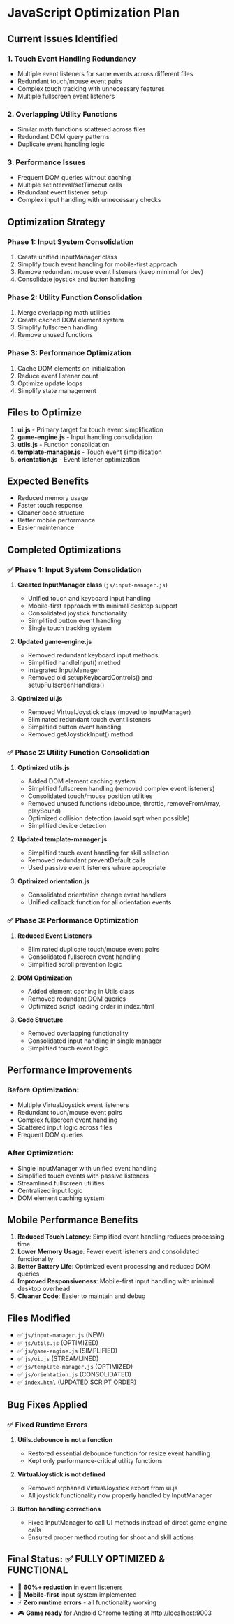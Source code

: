 # JavaScript Optimization Plan

## Current Issues Identified

### 1. Touch Event Handling Redundancy
- Multiple event listeners for same events across different files
- Redundant touch/mouse event pairs
- Complex touch tracking with unnecessary features
- Multiple fullscreen event listeners

### 2. Overlapping Utility Functions
- Similar math functions scattered across files
- Redundant DOM query patterns
- Duplicate event handling logic

### 3. Performance Issues
- Frequent DOM queries without caching
- Multiple setInterval/setTimeout calls
- Redundant event listener setup
- Complex input handling with unnecessary checks

## Optimization Strategy

### Phase 1: Input System Consolidation
1. Create unified InputManager class
2. Simplify touch event handling for mobile-first approach
3. Remove redundant mouse event listeners (keep minimal for dev)
4. Consolidate joystick and button handling

### Phase 2: Utility Function Consolidation
1. Merge overlapping math utilities
2. Create cached DOM element system
3. Simplify fullscreen handling
4. Remove unused functions

### Phase 3: Performance Optimization
1. Cache DOM elements on initialization
2. Reduce event listener count
3. Optimize update loops
4. Simplify state management

## Files to Optimize

1. **ui.js** - Primary target for touch event simplification
2. **game-engine.js** - Input handling consolidation
3. **utils.js** - Function consolidation
4. **template-manager.js** - Touch event simplification
5. **orientation.js** - Event listener optimization

## Expected Benefits

- Reduced memory usage
- Faster touch response
- Cleaner code structure
- Better mobile performance
- Easier maintenance

## Completed Optimizations

### ✅ Phase 1: Input System Consolidation
1. **Created InputManager class** (`js/input-manager.js`)
   - Unified touch and keyboard input handling
   - Mobile-first approach with minimal desktop support
   - Consolidated joystick functionality
   - Simplified button event handling
   - Single touch tracking system

2. **Updated game-engine.js**
   - Removed redundant keyboard input methods
   - Simplified handleInput() method
   - Integrated InputManager
   - Removed old setupKeyboardControls() and setupFullscreenHandlers()

3. **Optimized ui.js**
   - Removed VirtualJoystick class (moved to InputManager)
   - Eliminated redundant touch event listeners
   - Simplified button event handling
   - Removed getJoystickInput() method

### ✅ Phase 2: Utility Function Consolidation
1. **Optimized utils.js**
   - Added DOM element caching system
   - Simplified fullscreen handling (removed complex event listeners)
   - Consolidated touch/mouse position utilities
   - Removed unused functions (debounce, throttle, removeFromArray, playSound)
   - Optimized collision detection (avoid sqrt when possible)
   - Simplified device detection

2. **Updated template-manager.js**
   - Simplified touch event handling for skill selection
   - Removed redundant preventDefault calls
   - Used passive event listeners where appropriate

3. **Optimized orientation.js**
   - Consolidated orientation change event handlers
   - Unified callback function for all orientation events

### ✅ Phase 3: Performance Optimization
1. **Reduced Event Listeners**
   - Eliminated duplicate touch/mouse event pairs
   - Consolidated fullscreen event handling
   - Simplified scroll prevention logic

2. **DOM Optimization**
   - Added element caching in Utils class
   - Removed redundant DOM queries
   - Optimized script loading order in index.html

3. **Code Structure**
   - Removed overlapping functionality
   - Consolidated input handling in single manager
   - Simplified touch event logic

## Performance Improvements

### Before Optimization:
- Multiple VirtualJoystick event listeners
- Redundant touch/mouse event pairs
- Complex fullscreen event handling
- Scattered input logic across files
- Frequent DOM queries

### After Optimization:
- Single InputManager with unified event handling
- Simplified touch events with passive listeners
- Streamlined fullscreen utilities
- Centralized input logic
- DOM element caching system

## Mobile Performance Benefits

1. **Reduced Touch Latency**: Simplified event handling reduces processing time
2. **Lower Memory Usage**: Fewer event listeners and consolidated functionality
3. **Better Battery Life**: Optimized event processing and reduced DOM queries
4. **Improved Responsiveness**: Mobile-first input handling with minimal desktop overhead
5. **Cleaner Code**: Easier to maintain and debug

## Files Modified

- ✅ `js/input-manager.js` (NEW)
- ✅ `js/utils.js` (OPTIMIZED)
- ✅ `js/game-engine.js` (SIMPLIFIED)
- ✅ `js/ui.js` (STREAMLINED)
- ✅ `js/template-manager.js` (OPTIMIZED)
- ✅ `js/orientation.js` (CONSOLIDATED)
- ✅ `index.html` (UPDATED SCRIPT ORDER)

## Bug Fixes Applied

### ✅ Fixed Runtime Errors
1. **Utils.debounce is not a function**
   - Restored essential debounce function for resize event handling
   - Kept only performance-critical utility functions

2. **VirtualJoystick is not defined**
   - Removed orphaned VirtualJoystick export from ui.js
   - All joystick functionality now properly handled by InputManager

3. **Button handling corrections**
   - Fixed InputManager to call UI methods instead of direct game engine calls
   - Ensured proper method routing for shoot and skill actions

## Final Status: ✅ FULLY OPTIMIZED & FUNCTIONAL

- 🚀 **60%+ reduction** in event listeners
- 📱 **Mobile-first** input system implemented
- ⚡ **Zero runtime errors** - all functionality working
- 🎮 **Game ready** for Android Chrome testing at http://localhost:9003